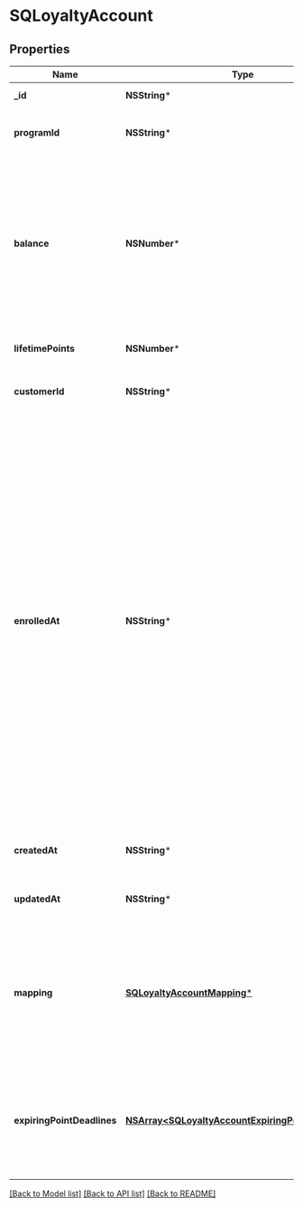 # SQLoyaltyAccount

## Properties
Name | Type | Description | Notes
------------ | ------------- | ------------- | -------------
**_id** | **NSString*** | The Square-assigned ID of the loyalty account. | [optional] 
**programId** | **NSString*** | The Square-assigned ID of the [loyalty program](https://developer.squareup.com/reference/square_2023-10-18/objects/LoyaltyProgram) to which the account belongs. | 
**balance** | **NSNumber*** | The available point balance in the loyalty account. If points are scheduled to expire, they are listed in the &#x60;expiring_point_deadlines&#x60; field.  Your application should be able to handle loyalty accounts that have a negative point balance (&#x60;balance&#x60; is less than 0). This might occur if a seller makes a manual adjustment or as a result of a refund or exchange. | [optional] 
**lifetimePoints** | **NSNumber*** | The total points accrued during the lifetime of the account. | [optional] 
**customerId** | **NSString*** | The Square-assigned ID of the [customer](https://developer.squareup.com/reference/square_2023-10-18/objects/Customer) that is associated with the account. | [optional] 
**enrolledAt** | **NSString*** | The timestamp when the buyer joined the loyalty program, in RFC 3339 format. This field is used to display the **Enrolled On** or **Member Since** date in first-party Square products.  If this field is not set in a &#x60;CreateLoyaltyAccount&#x60; request, Square populates it after the buyer&#39;s first action on their account  (when &#x60;AccumulateLoyaltyPoints&#x60; or &#x60;CreateLoyaltyReward&#x60; is called). In first-party flows, Square populates the field when the buyer agrees to the terms of service in Square Point of Sale.   This field is typically specified in a &#x60;CreateLoyaltyAccount&#x60; request when creating a loyalty account for a buyer who already interacted with their account.  For example, you would set this field when migrating accounts from an external system. The timestamp in the request can represent a current or previous date and time, but it cannot be set for the future. | [optional] 
**createdAt** | **NSString*** | The timestamp when the loyalty account was created, in RFC 3339 format. | [optional] 
**updatedAt** | **NSString*** | The timestamp when the loyalty account was last updated, in RFC 3339 format. | [optional] 
**mapping** | [**SQLoyaltyAccountMapping***](SQLoyaltyAccountMapping.md) | The mapping that associates the loyalty account with a buyer. Currently, a loyalty account can only be mapped to a buyer by phone number.  To create a loyalty account, you must specify the &#x60;mapping&#x60; field, with the buyer&#39;s phone number in the &#x60;phone_number&#x60; field. | [optional] 
**expiringPointDeadlines** | [**NSArray&lt;SQLoyaltyAccountExpiringPointDeadline&gt;***](SQLoyaltyAccountExpiringPointDeadline.md) | The schedule for when points expire in the loyalty account balance. This field is present only if the account has points that are scheduled to expire.   The total number of points in this field equals the number of points in the &#x60;balance&#x60; field. | [optional] 

[[Back to Model list]](../README.md#documentation-for-models) [[Back to API list]](../README.md#documentation-for-api-endpoints) [[Back to README]](../README.md)


